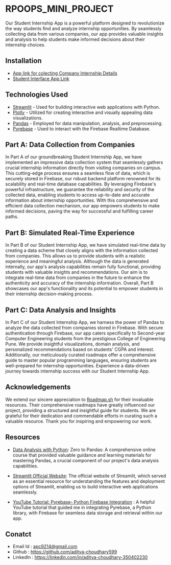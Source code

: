 # RPOOPS_MINI_PROJECT

Our Student Internship App is a powerful platform designed to revolutionize the way students find and analyze internship opportunities. By seamlessly collecting data from various companies, our app provides valuable insights and analysis to help students make informed decisions about their internship choices.

## Installation

- [App link for colecting Company Internship Details](https://aditya-choudhary599-rpoops-mini-p-part-aappstreamlit-app-p0d5jv.streamlit.app/)
- [Student Interface App Link](https://aditya-choudhary599-rpoops-mini-p-part-cappstreamlit-app-gg9wsq.streamlit.app/)
## Technologies Used

- [Streamlit](https://streamlit.io/) -  Used for building interactive web applications with Python.
- [Plotly](https://plotly.com/) - Utilized for creating interactive and visually appealing data visualizations.
- [Pandas](https://pandas.pydata.org/) - Employed for data manipulation, analysis, and preprocessing.
- [Pyrebase](https://github.com/thisbejim/Pyrebase) -  Used to interact with the Firebase Realtime Database.
## Part A: Data Collection from Companies

In Part A of our groundbreaking Student Internship App, we have implemented an impressive data collection system that seamlessly gathers crucial internship information directly from visiting companies on campus. This cutting-edge process ensures a seamless flow of data, which is securely stored in Firebase, our robust backend platform renowned for its scalability and real-time database capabilities. By leveraging Firebase's powerful infrastructure, we guarantee the reliability and security of the collected data, enabling students to access up-to-date and accurate information about internship opportunities. With this comprehensive and efficient data collection mechanism, our app empowers students to make informed decisions, paving the way for successful and fulfilling career paths.
## Part B: Simulated Real-Time Experience 

In Part B of our Student Internship App, we have simulated real-time data by creating a data scheme that closely aligns with the information collected from companies. This allows us to provide students with a realistic experience and meaningful analysis. Although the data is generated internally, our app's analysis capabilities remain fully functional, providing students with valuable insights and recommendations. Our aim is to integrate real-time data from companies in the future to enhance the authenticity and accuracy of the internship information. Overall, Part B showcases our app's functionality and its potential to empower students in their internship decision-making process.
## Part C: Data Analysis and Insights

In Part C of our Student Internship App, we harness the power of Pandas to analyze the data collected from companies stored in Firebase. With secure authentication through Firebase, our app caters specifically to Second-year Computer Engineering students from the prestigious College of Engineering Pune. We provide insightful visualizations, domain analysis, and personalized recommendations based on students' CGPA and interest. Additionally, our meticulously curated roadmaps offer a comprehensive guide to master popular programming languages, ensuring students are well-prepared for internship opportunities. Experience a data-driven journey towards internship success with our Student Internship App.
## Acknowledgements

We extend our sincere appreciation to [Roadmap.sh](https://roadmap.sh/) for their invaluable resources. Their comprehensive roadmaps have greatly influenced our project, providing a structured and insightful guide for students. We are grateful for their dedication and commendable efforts in curating such a valuable resource. Thank you for inspiring and empowering our work.
 


## Resources

- [Data Analysis with Python](https://jovian.com/learn/data-analysis-with-python-zero-to-pandas): Zero to Pandas: A comprehensive online course that provided valuable guidance and learning materials for mastering Pandas, a crucial component of our project's data analysis capabilities.

- [Streamlit Official Website](https://docs.streamlit.io/library/api-reference): The official website of Streamlit, which served as an essential resource for understanding the features and deployment options of Streamlit, enabling us to build interactive web applications seamlessly.

- [YouTube Tutorial: Pyrebase- Python Firebase Integration](https://www.youtube.com/watch?v=s-Ga8c3toVY) : A helpful YouTube tutorial that guided me in integrating Pyrebase, a Python library, with Firebase for seamless data storage and retrieval within our app.
## Conatct

- Email Id : apc9214@gmail.com
- Github : https://github.com/aditya-choudhary599
- LinkedIn : https://linkedin.com/in/aditya-choudhary-350402230
